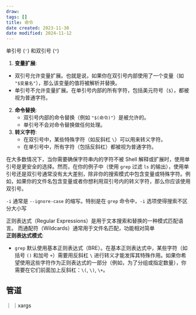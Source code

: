 ```yaml
---
draw:
tags: []
title: 命令
date created: 2023-11-30
date modified: 2024-11-12
---
```


单引号 (`'`) 和双引号 (`"`)  
1. **变量扩展**:  
- 双引号允许变量扩展。也就是说，如果你在双引号内部使用了一个变量（如 `"$变量名"`），那么该变量的值将被解析并替换。
- 单引号不允许变量扩展。在单引号内部的所有字符，包括美元符号（`$`），都被视为普通字符。
2. **命令替换**:
    - 双引号内部的命令替换（例如 `"$(命令)"`）是被允许的。
    - 单引号不会对命令替换做任何处理。
3. **转义字符**:
    - 在双引号中，某些特殊字符（如反斜杠 `\`）可以用来转义字符。
    - 在单引号中，所有字符（包括反斜杠）都被视为普通字符。

在大多数情况下，当你需要确保字符串内的字符不被 Shell 解释或扩展时，使用单引号是更安全的选择。然而，在你的例子中（使用 `grep` 过滤 `ls` 的输出），使用单引号还是双引号通常没有太大差别，除非你的搜索模式中包含变量或特殊字符。例如，如果你的文件名包含变量或者你想利用双引号内的转义字符，那么你应该使用双引号。

`-i` 通常是 `--ignore-case` 的缩写。特别是在 `grep` 命令中，`-i` 选项使得搜索不区分大小写

正则表达式（Regular Expressions）是用于文本搜索和替换的一种模式匹配语言。
而通配符（Wildcards）通常用于文件名匹配，功能相对简单  
**正则表达式模式**:

- `grep` 默认使用基本正则表达式（BRE）。在基本正则表达式中，某些字符（如括号 `()` 和加号 `+`）需要用反斜杠 `\` 进行转义才能发挥其特殊作用。如果你希望使用这些字符作为正则表达式的一部分（例如，为了分组或指定数量），你需要在它们前面加上反斜杠：`\(`, `\)`, `\+`。

## 管道

｜
｜xargs
